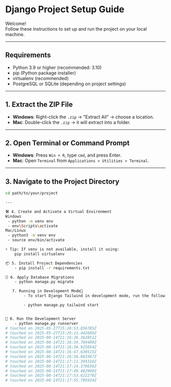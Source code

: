 # Django Project Setup Guide

Welcome!  
Follow these instructions to set up and run the project on your local machine.

---

## Requirements

- Python 3.9 or higher (recommended: 3.10)
- pip (Python package installer)
- virtualenv (recommended)
- PostgreSQL or SQLite (depending on project settings)

---

## 1. Extract the ZIP File

- **Windows**: Right-click the `.zip` → "Extract All" → choose a location.
- **Mac**: Double-click the `.zip` → it will extract into a folder.

---

## 2. Open Terminal or Command Prompt

- **Windows**: Press `Win + R`, type `cmd`, and press Enter.
- **Mac**: Open `Terminal` from `Applications > Utilities > Terminal`.

---

## 3. Navigate to the Project Directory

```bash
cd path/to/your/project

---

🛠️ 4. Create and Activate a Virtual Environment
Windows
 - python -m venv env
 - env\Scripts\activate
Mac/Linux
 - python3 -m venv env
 - source env/bin/activate

⚡ Tip: If venv is not available, install it using:
    pip install virtualenv

📦 5. Install Project Dependencies
    - pip install -r requirements.txt

🗄️ 6. Apply Database Migrations
    - python manage.py migrate

   7. Running in Development Mode
        - To start Django Tailwind in development mode, run the following command in a terminal:

        - python manage.py tailwind start


🚀 8. Run the Development Server
    - python manage.py runserver
# touched on 2025-05-27T15:28:53.856785Z
# touched on 2025-05-27T15:29:13.442689Z
# touched on 2025-08-14T21:16:26.362851Z
# touched on 2025-08-14T21:16:34.769409Z
# touched on 2025-08-14T21:16:36.925054Z
# touched on 2025-08-14T21:16:47.630515Z
# touched on 2025-08-14T21:16:58.063367Z
# touched on 2025-08-14T21:17:11.394318Z
# touched on 2025-08-14T21:17:24.370836Z
# touched on 2025-08-14T21:17:49.482969Z
# touched on 2025-08-14T21:17:53.622270Z
# touched on 2025-08-14T21:17:55.705934Z